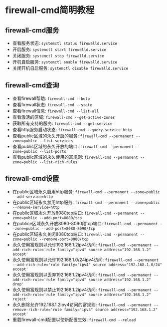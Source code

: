 # firewall-cmd简明教程

## firewall-cmd服务

* 查看服务状态: `systemctl status firewalld.service`
* 开启服务: `systemctl start firewalld.service`
* 关闭服务: `systemctl stop firewalld.service`
* 开机自启服务: `systemctl enable firewalld.service`
* 关闭开机自启服务: `systemctl disable firewalld.service`

## firewall-cmd查询

* 查看firewall帮助: `firewall-cmd --help`
* 查看firewall状态: `firewall-cmd --state`
* 查看firewall信息: `firewall-cmd --list-all`
* 查看激活的区域: `firewall-cmd --get-active-zones`
* 获取所有支持的服务: `firewall-cmd --get-service`
* 查看http服务启动状态: `firewall-cmd --query-service http`
* 查看public区域的永久开启的服务: `firewall-cmd --permanent --zone=public --list-services`
* 查看public区域的永久开放的端口: `firewall-cmd --permanent --zone=public --list-ports`
* 查看public区域的永久使用的富规则: `firewall-cmd --permanent --zone=public --list-rich-rules`

## firewall-cmd设置

* 在public区域永久启用http服务: `firewall-cmd --permanent --zone=public --add-service=http`
* 在public区域永久禁用http服务: `firewall-cmd --permanent --zone=public --remove-service=http`
* 在public区域永久开放8080tcp端口: `firewall-cmd --permanent --zone=public --add-port=8080/tcp`
* 在publice区域永久开放8080-8090段tcp端口: `firewall-cmd --permanent --zone=public --add-port=8080-8090/tcp`
* 在public区域永久关闭8080tcp端口: `firewall-cmd --permanent --zone=public --remove-port=8080/tcp`
* 永久使用富规则以允许192.168.1.2ipv4访问: `firewall-cmd --permanent --add-rich-rule='rule family="ipv4" source address="192.168.1.2" accept'`
* 永久使用富规则以允许192.168.1.0/24ipv4访问: `firewall-cmd --permanent --add-rich-rule='rule family="ipv4" source address="192.168.1.0/24" accept'`
* 永久使用富规则以丢弃192.168.1.2ipv4访问: `firewall-cmd --permanent --add-rich-rule='rule family="ipv4" source address="192.168.1.2" drop'`
* 永久使用富规则以禁止192.168.1.2ipv4访问: `firewall-cmd --permanent --add-rich-rule='rule family="ipv4" source address="192.168.1.2" reject'`
* 永久删除允许192.168.1.2ipv4访问的富规则: `firewall-cmd --permanent --remove-rich-rule='rule family="ipv4" source address="192.168.1.2" accept'`
* 重载firewall-cmd配置以使新配置生效: `firewall-cmd --reload`
